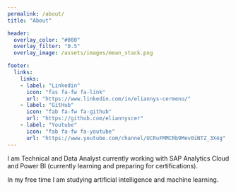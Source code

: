 ```yaml
---
permalink: /about/
title: "About"

header:
  overlay_color: "#000"
  overlay_filter: "0.5"
  overlay_image: /assets/images/mean_stack.png

footer:
  links:
    links:
    - label: "Linkedin"
      icon: "fas fa-fw fa-link"
      url: "https://www.linkedin.com/in/eliannys-cermeno/"
    - label: "GitHub"
      icon: "fab fa-fw fa-github"
      url: "https://github.com/eliannyscer"
    - label: "Youtube"
      icon: "fab fa-fw fa-youtube"
      url: "https://www.youtube.com/channel/UCRuFMMCRb9Mev0iNTZ_3X4g"
---
```




I am Technical and Data Analyst currently working with SAP Analytics Cloud and Power BI (currently learning and preparing for certifications).

In my free time I am studying artificial intelligence and machine learning.
